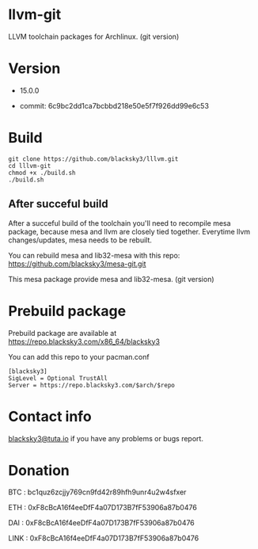 # llvm-git

LLVM toolchain packages for Archlinux. (git version)

# Version

- 15.0.0

- commit: 6c9bc2dd1ca7bcbbd218e50e5f7f926dd99e6c53

# Build

    git clone https://github.com/blacksky3/lllvm.git
    cd lllvm-git
    chmod +x ./build.sh
    ./build.sh
    
## After succeful build

After a succeful build of the toolchain you'll need to recompile mesa package, because mesa and llvm are closely tied together. Everytime llvm changes/updates, mesa needs to be rebuilt.

You can rebuild mesa and lib32-mesa with this repo: https://github.com/blacksky3/mesa-git.git

This mesa package provide mesa and lib32-mesa. (git version)

# Prebuild package

Prebuild package are available at https://repo.blacksky3.com/x86_64/blacksky3

You can add this repo to your pacman.conf

    [blacksky3]
    SigLevel = Optional TrustAll
    Server = https://repo.blacksky3.com/$arch/$repo
    
# Contact info

blacksky3@tuta.io if you have any problems or bugs report.

# Donation

BTC : bc1quz6zcjjy769cn9fd42r89hfh9unr4u2w4sfxer

ETH : 0xF8cBcA16f4eeDfF4a07D173B7fF53906a87b0476

DAI : 0xF8cBcA16f4eeDfF4a07D173B7fF53906a87b0476

LINK : 0xF8cBcA16f4eeDfF4a07D173B7fF53906a87b0476
